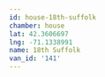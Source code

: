```yaml
---
id: house-18th-suffolk
chamber: house
lat: 42.3606697
lng: -71.1338991
name: 18th Suffolk
van_id: '141'
---
```

